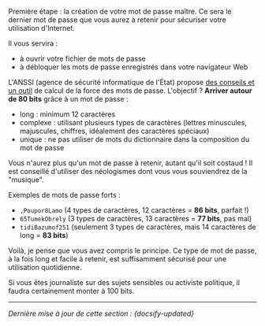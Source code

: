 Première étape : la création de votre mot de passe maître. Ce sera le dernier mot de passe que vous aurez à retenir pour sécuriser votre utilisation d'Internet.

Il vous servira :

- à ouvrir votre fichier de mots de passe
- à débloquer les mots de passe enregistrés dans votre navigateur Web

L'ANSSI (agence de sécurité informatique de l'État) propose [des conseils et un outil](https://www.ssi.gouv.fr/administration/precautions-elementaires/calculer-la-force-dun-mot-de-passe/) de calcul de la force des mots de passe. L'objectif ? **Arriver autour de 80 bits** grâce à un mot de passe :

- long : minimum 12 caractères
- complexe : utilisant plusieurs types de caractères (lettres minuscules, majuscules, chiffres, idéalement des caractères spéciaux)
- unique : ne pas utiliser de mots du dictionnaire dans la composition du mot de passe

Vous n'aurez plus qu'un mot de passe à retenir, autant qu'il soit costaud ! Il est conseillé d'utiliser des néologismes dont vous vous souviendrez de la "musique".

Exemples de mots de passe forts :

- `,Poupor8Lamo` (4 types de caractères, 12 caractères = **86 bits**, parfait !)
- `65TumekObrely` (3 types de caractères, 13 caractères = **77 bits**, pas mal)
- `tidiBazumof251` (seulement 3 types de caractères, mais 14 caractères de long = **83 bits**)

Voilà, je pense que vous avez compris le principe. Ce type de mot de passe, à la fois long et facile à retenir, est suffisamment sécurisé pour une utilisation quotidienne.

Si vous êtes journaliste sur des sujets sensibles ou activiste politique, il faudra certainement monter à 100 bits.

---

*Dernière mise à jour de cette section : {docsify-updated}*
